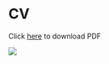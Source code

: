 # CV

Click [here](https://github.com/lena-kilian/lena-kilian.github.io/blob/master/cv/LenaKilian_CV_20220228.pdf) to download PDF

<image src="https://github.com/lena-kilian/lena-kilian.github.io/blob/master/cv/LenaKilian_CV_20220228.pdf"/>
